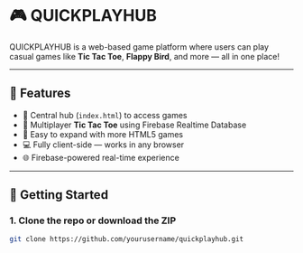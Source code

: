# 🎮 QUICKPLAYHUB

QUICKPLAYHUB is a web-based game platform where users can play casual games like **Tic Tac Toe**, **Flappy Bird**, and more — all in one place!

---

## 🧩 Features

- 🔗 Central hub (`index.html`) to access games
- 🧠 Multiplayer **Tic Tac Toe** using Firebase Realtime Database
- 🎯 Easy to expand with more HTML5 games
- 💻 Fully client-side — works in any browser
- 🌐 Firebase-powered real-time experience

---

## 🚀 Getting Started

### 1. Clone the repo or download the ZIP

```bash
git clone https://github.com/yourusername/quickplayhub.git

